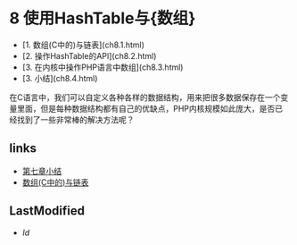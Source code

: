 # 8 使用HashTable与{数组} 

<ul class="catalog">
				<li> [1. 数组(C中的)与链表](ch8.1.html) </li>
				<li> [2. 操作HashTable的API](ch8.2.html) </li>
				<li> [3. 在内核中操作PHP语言中数组](ch8.3.html) </li>
				<li> [3. 小结](ch8.4.html) </li>
		</ul>
在C语言中，我们可以自定义各种各样的数据结构，用来把很多数据保存在一个变量里面，但是每种数据结构都有自己的优缺点，PHP内核规模如此庞大，是否已经找到了一些非常棒的解决方法呢？


## links
   * [第七章小结](<7.3.md>)
   * [数组(C中的)与链表](<8.1.md>)

## LastModified 
   * $Id$

